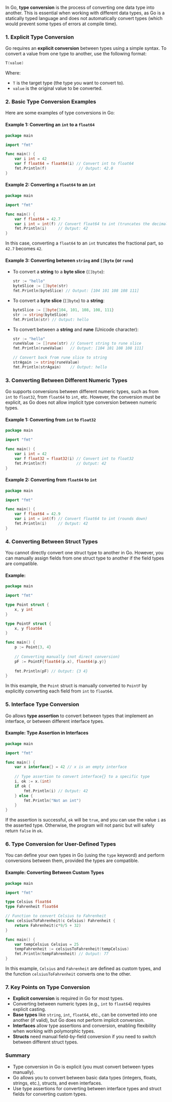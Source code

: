 In Go, **type conversion** is the process of converting one data type into another. This is essential when working with different data types, as Go is a statically typed language and does not automatically convert types (which would prevent some types of errors at compile time).

### 1. **Explicit Type Conversion**

Go requires an **explicit conversion** between types using a simple syntax. To convert a value from one type to another, use the following format:

```go
T(value)
```

Where:
- `T` is the target type (the type you want to convert to).
- `value` is the original value to be converted.

### 2. **Basic Type Conversion Examples**

Here are some examples of type conversions in Go:

#### Example 1: Converting an `int` to a `float64`

```go
package main

import "fmt"

func main() {
    var i int = 42
    var f float64 = float64(i) // Convert int to float64
    fmt.Println(f)              // Output: 42.0
}
```

#### Example 2: Converting a `float64` to an `int`

```go
package main

import "fmt"

func main() {
    var f float64 = 42.7
    var i int = int(f) // Convert float64 to int (truncates the decimal part)
    fmt.Println(i)     // Output: 42
}
```

In this case, converting a `float64` to an `int` truncates the fractional part, so `42.7` becomes `42`.

#### Example 3: Converting between `string` and `[]byte` (or `rune`)

- To convert a **string** to a **byte slice** (`[]byte`):
  
  ```go
  str := "hello"
  byteSlice := []byte(str)
  fmt.Println(byteSlice) // Output: [104 101 108 108 111]
  ```

- To convert a **byte slice** (`[]byte`) to a **string**:
  
  ```go
  byteSlice := []byte{104, 101, 108, 108, 111}
  str := string(byteSlice)
  fmt.Println(str) // Output: hello
  ```

- To convert between a **string** and **rune** (Unicode character):
  
  ```go
  str := "hello"
  runeValue := []rune(str) // Convert string to rune slice
  fmt.Println(runeValue)   // Output: [104 101 108 108 111]

  // Convert back from rune slice to string
  strAgain := string(runeValue)
  fmt.Println(strAgain)    // Output: hello
  ```

### 3. **Converting Between Different Numeric Types**

Go supports conversions between different numeric types, such as from `int` to `float32`, from `float64` to `int`, etc. However, the conversion must be explicit, as Go does not allow implicit type conversion between numeric types.

#### Example 1: Converting from `int` to `float32`

```go
package main

import "fmt"

func main() {
    var i int = 42
    var f float32 = float32(i) // Convert int to float32
    fmt.Println(f)             // Output: 42
}
```

#### Example 2: Converting from `float64` to `int`

```go
package main

import "fmt"

func main() {
    var f float64 = 42.9
    var i int = int(f) // Convert float64 to int (rounds down)
    fmt.Println(i)     // Output: 42
}
```

### 4. **Converting Between Struct Types**

You cannot directly convert one struct type to another in Go. However, you can manually assign fields from one struct type to another if the field types are compatible.

#### Example:
```go
package main

import "fmt"

type Point struct {
    x, y int
}

type PointF struct {
    x, y float64
}

func main() {
    p := Point{3, 4}
    
    // Converting manually (not direct conversion)
    pF := PointF{float64(p.x), float64(p.y)}
    
    fmt.Println(pF) // Output: {3 4}
}
```

In this example, the `Point` struct is manually converted to `PointF` by explicitly converting each field from `int` to `float64`.

### 5. **Interface Type Conversion**

Go allows **type assertion** to convert between types that implement an interface, or between different interface types.

#### Example: Type Assertion in Interfaces

```go
package main

import "fmt"

func main() {
    var x interface{} = 42 // x is an empty interface
    
    // Type assertion to convert interface{} to a specific type
    i, ok := x.(int)
    if ok {
        fmt.Println(i) // Output: 42
    } else {
        fmt.Println("Not an int")
    }
}
```

If the assertion is successful, `ok` will be `true`, and you can use the value `i` as the asserted type. Otherwise, the program will not panic but will safely return `false` in `ok`.

### 6. **Type Conversion for User-Defined Types**

You can define your own types in Go (using the `type` keyword) and perform conversions between them, provided the types are compatible.

#### Example: Converting Between Custom Types

```go
package main

import "fmt"

type Celsius float64
type Fahrenheit float64

// Function to convert Celsius to Fahrenheit
func celsiusToFahrenheit(c Celsius) Fahrenheit {
    return Fahrenheit(c*9/5 + 32)
}

func main() {
    var tempCelsius Celsius = 25
    tempFahrenheit := celsiusToFahrenheit(tempCelsius)
    fmt.Println(tempFahrenheit) // Output: 77
}
```

In this example, `Celsius` and `Fahrenheit` are defined as custom types, and the function `celsiusToFahrenheit` converts one to the other.

### 7. **Key Points on Type Conversion**

- **Explicit conversion** is required in Go for most types.
- Converting between numeric types (e.g., `int` to `float64`) requires explicit casting.
- **Base types** like `string`, `int`, `float64`, etc., can be converted into one another (if valid), but Go does not perform implicit conversion.
- **Interfaces** allow type assertions and conversion, enabling flexibility when working with polymorphic types.
- **Structs** need manual field-by-field conversion if you need to switch between different struct types.

### Summary

- Type conversion in Go is explicit (you must convert between types manually).
- Go allows you to convert between basic data types (integers, floats, strings, etc.), structs, and even interfaces.
- Use type assertions for converting between interface types and struct fields for converting custom types.
  
